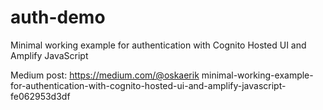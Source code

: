 # auth-demo

Minimal working example for authentication with Cognito Hosted UI and Amplify JavaScript

Medium post: https://medium.com/@oskaerik minimal-working-example-for-authentication-with-cognito-hosted-ui-and-amplify-javascript-fe062953d3df

